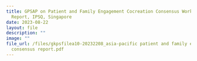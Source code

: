 ```yaml
---
title: GPSAP on Patient and Family Engagement Cocreation Consensus Workshop
  Report, IPSQ, Singapore
date: 2023-08-22
layout: file
description: ""
image: ""
file_url: /files/gkpsfilea10-20232208_asia-pacific patient and family engagement
  consensus report.pdf
---
```

